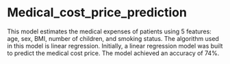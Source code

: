 # Medical_cost_price_prediction
This model estimates the medical expenses of patients using 5 features: age, sex, BMI, number of   children, and smoking status. The algorithm used in this model is linear regression. Initially, a linear regression model was built to   predict the medical cost price. The model achieved an accuracy of 74%.
